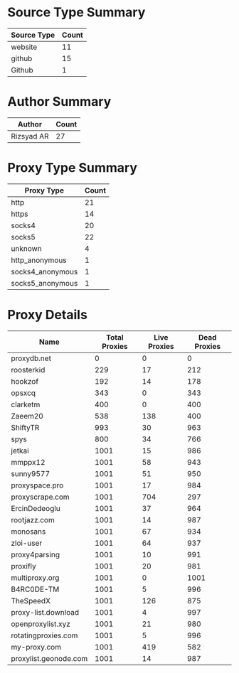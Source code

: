 # Source Type Summary

| Source Type | Count |
|-------------|-------|
| website | 11 |
| github | 15 |
| Github | 1 |


# Author Summary

| Author | Count |
|--------|-------|
| Rizsyad AR | 27 |


# Proxy Type Summary

| Proxy Type | Count |
|------------|-------|
| http | 21 |
| https | 14 |
| socks4 | 20 |
| socks5 | 22 |
| unknown | 4 |
| http_anonymous | 1 |
| socks4_anonymous | 1 |
| socks5_anonymous | 1 |


# Proxy Details

| Name | Total Proxies | Live Proxies | Dead Proxies |
|------|---------------|--------------|---------------|
| proxydb.net | 0 | 0 | 0 |
| roosterkid | 229 | 17 | 212 |
| hookzof | 192 | 14 | 178 |
| opsxcq | 343 | 0 | 343 |
| clarketm | 400 | 0 | 400 |
| Zaeem20 | 538 | 138 | 400 |
| ShiftyTR | 993 | 30 | 963 |
| spys | 800 | 34 | 766 |
| jetkai | 1001 | 15 | 986 |
| mmppx12 | 1001 | 58 | 943 |
| sunny9577 | 1001 | 51 | 950 |
| proxyspace.pro | 1001 | 17 | 984 |
| proxyscrape.com | 1001 | 704 | 297 |
| ErcinDedeoglu | 1001 | 37 | 964 |
| rootjazz.com | 1001 | 14 | 987 |
| monosans | 1001 | 67 | 934 |
| zloi-user | 1001 | 64 | 937 |
| proxy4parsing | 1001 | 10 | 991 |
| proxifly | 1001 | 20 | 981 |
| multiproxy.org | 1001 | 0 | 1001 |
| B4RC0DE-TM | 1001 | 5 | 996 |
| TheSpeedX | 1001 | 126 | 875 |
| proxy-list.download | 1001 | 4 | 997 |
| openproxylist.xyz | 1001 | 21 | 980 |
| rotatingproxies.com | 1001 | 5 | 996 |
| my-proxy.com | 1001 | 419 | 582 |
| proxylist.geonode.com | 1001 | 14 | 987 |
